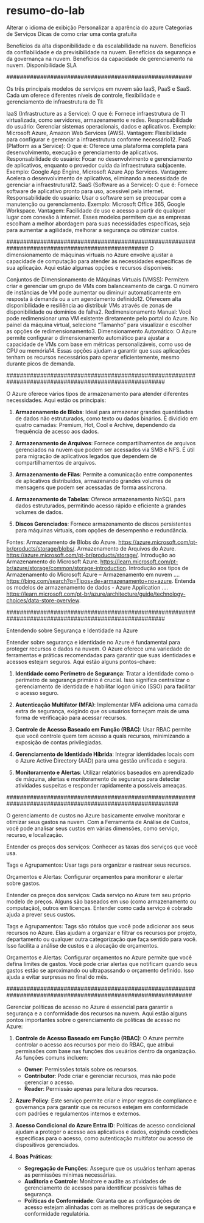 # resumo-do-lab
Alterar o idioma de exibição
Personalizar a aparência do azure
Categorias de Serviços
Dicas de como criar uma conta gratuíta

Benefícios da alta disponibilidade e da escalabilidade na nuvem.
Benefícios da confiabilidade e da previsibilidade na nuvem.
Benefícios da segurança e da governança na nuvem.
Benefícios da capacidade de gerenciamento na nuvem.
Disponibilidade
SLA


#######################################################

Os três principais modelos de serviços em nuvem são IaaS, PaaS e SaaS. Cada um oferece diferentes níveis de controle, flexibilidade e gerenciamento de infraestrutura de TI:

IaaS (Infrastructure as a Service):
O que é: Fornece infraestrutura de TI virtualizada, como servidores, armazenamento e redes.
Responsabilidade do usuário: Gerenciar sistemas operacionais, dados e aplicativos.
Exemplo: Microsoft Azure, Amazon Web Services (AWS).
Vantagem: Flexibilidade para configurar e gerenciar a infraestrutura conforme necessário12.
PaaS (Platform as a Service):
O que é: Oferece uma plataforma completa para desenvolvimento, execução e gerenciamento de aplicativos.
Responsabilidade do usuário: Focar no desenvolvimento e gerenciamento de aplicativos, enquanto o provedor cuida da infraestrutura subjacente.
Exemplo: Google App Engine, Microsoft Azure App Services.
Vantagem: Acelera o desenvolvimento de aplicativos, eliminando a necessidade de gerenciar a infraestrutura12.
SaaS (Software as a Service):
O que é: Fornece software de aplicativo pronto para uso, acessível pela internet.
Responsabilidade do usuário: Usar o software sem se preocupar com a manutenção ou gerenciamento.
Exemplo: Microsoft Office 365, Google Workspace.
Vantagem: Facilidade de uso e acesso a partir de qualquer lugar com conexão à internet.
Esses modelos permitem que as empresas escolham a melhor abordagem para suas necessidades específicas, seja para aumentar a agilidade, melhorar a segurança ou otimizar custos.

##################################################################################################
O dimensionamento de máquinas virtuais no Azure envolve ajustar a capacidade de computação para atender às necessidades específicas de sua aplicação. Aqui estão algumas opções e recursos disponíveis:

Conjuntos de Dimensionamento de Máquinas Virtuais (VMSS):
Permitem criar e gerenciar um grupo de VMs com balanceamento de carga.
O número de instâncias de VM pode aumentar ou diminuir automaticamente em resposta à demanda ou a um agendamento definido12.
Oferecem alta disponibilidade e resiliência ao distribuir VMs através de zonas de disponibilidade ou domínios de falha2.
Redimensionamento Manual:
Você pode redimensionar uma VM existente diretamente pelo portal do Azure.
No painel da máquina virtual, selecione “Tamanho” para visualizar e escolher as opções de redimensionamento3.
Dimensionamento Automático:
O Azure permite configurar o dimensionamento automático para ajustar a capacidade de VMs com base em métricas personalizáveis, como uso de CPU ou memória14.
Essas opções ajudam a garantir que suas aplicações tenham os recursos necessários para operar eficientemente, mesmo durante picos de demanda.

#######################################################################################################

O Azure oferece vários tipos de armazenamento para atender diferentes necessidades. Aqui estão os principais:

1. **Armazenamento de Blobs**: Ideal para armazenar grandes quantidades de dados não estruturados, como texto ou dados binários. É dividido em quatro camadas: Premium, Hot, Cool e Archive, dependendo da frequência de acesso aos dados.

2. **Armazenamento de Arquivos**: Fornece compartilhamentos de arquivos gerenciados na nuvem que podem ser acessados via SMB e NFS. É útil para migração de aplicativos legados que dependem de compartilhamentos de arquivos.

3. **Armazenamento de Filas**: Permite a comunicação entre componentes de aplicativos distribuídos, armazenando grandes volumes de mensagens que podem ser acessadas de forma assíncrona.

4. **Armazenamento de Tabelas**: Oferece armazenamento NoSQL para dados estruturados, permitindo acesso rápido e eficiente a grandes volumes de dados.

5. **Discos Gerenciados**: Fornece armazenamento de discos persistentes para máquinas virtuais, com opções de desempenho e redundância.

Fontes: 
Armazenamento de Blobs do Azure. https://azure.microsoft.com/pt-br/products/storage/blobs/.
Armazenamento de Arquivos do Azure. https://azure.microsoft.com/pt-br/products/storage/.
Introdução ao Armazenamento do Microsoft Azure. https://learn.microsoft.com/pt-br/azure/storage/common/storage-introduction.
Introdução aos tipos de Armazenamento do Microsoft Azure – Armazenamento em nuvem .... https://bing.com/search?q=Tipos+de+armazenamento+no+azure.
Entenda os modelos de armazenamento de dados - Azure Application .... https://learn.microsoft.com/pt-br/azure/architecture/guide/technology-choices/data-store-overview.

#######################################################################################################

Entendendo sobre Segurança e Identidade na Azure

Entender sobre segurança e identidade no Azure é fundamental para proteger recursos e dados na nuvem. O Azure oferece uma variedade de ferramentas e práticas recomendadas para garantir que suas identidades e acessos estejam seguros. Aqui estão alguns pontos-chave:

1. **Identidade como Perímetro de Segurança**: Tratar a identidade como o perímetro de segurança primário é crucial. Isso significa centralizar o gerenciamento de identidade e habilitar logon único (SSO) para facilitar o acesso seguro.

2. **Autenticação Multifator (MFA)**: Implementar MFA adiciona uma camada extra de segurança, exigindo que os usuários forneçam mais de uma forma de verificação para acessar recursos.

3. **Controle de Acesso Baseado em Função (RBAC)**: Usar RBAC permite que você controle quem tem acesso a quais recursos, minimizando a exposição de contas privilegiadas.

4. **Gerenciamento de Identidade Híbrida**: Integrar identidades locais com o Azure Active Directory (AAD) para uma gestão unificada e segura.

5. **Monitoramento e Alertas**: Utilizar relatórios baseados em aprendizado de máquina, alertas e monitoramento de segurança para detectar atividades suspeitas e responder rapidamente a possíveis ameaças.

###########################################################################################################

 O gerenciamento de custos no Azure basicamente envolve monitorar e otimizar seus gastos na nuvem. Com a Ferramenta de Análise de Custos, você pode analisar seus custos em várias dimensões, como serviço, recurso, e localização.

Entender os preços dos serviços: Conhecer as taxas dos serviços que você usa.

Tags e Agrupamentos: Usar tags para organizar e rastrear seus recursos.

Orçamentos e Alertas: Configurar orçamentos para monitorar e alertar sobre gastos.

Entender os preços dos serviços: Cada serviço no Azure tem seu próprio modelo de preços. Alguns são baseados em uso (como armazenamento ou computação), outros em licenças. Entender como cada serviço é cobrado ajuda a prever seus custos.

Tags e Agrupamentos: Tags são rótulos que você pode adicionar aos seus recursos no Azure. Elas ajudam a organizar e filtrar os recursos por projeto, departamento ou qualquer outra categorização que faça sentido para você. Isso facilita a análise de custos e a alocação de orçamentos.

Orçamentos e Alertas: Configurar orçamentos no Azure permite que você defina limites de gastos. Você pode criar alertas que notificam quando seus gastos estão se aproximando ou ultrapassando o orçamento definido. Isso ajuda a evitar surpresas no final do mês.

###############################################################################################################

Gerenciar políticas de acesso no Azure é essencial para garantir a segurança e a conformidade dos recursos na nuvem. Aqui estão alguns pontos importantes sobre o gerenciamento de políticas de acesso no Azure:

1. **Controle de Acesso Baseado em Função (RBAC)**: O Azure permite controlar o acesso aos recursos por meio do RBAC, que atribui permissões com base nas funções dos usuários dentro da organização. As funções comuns incluem:
   - **Owner**: Permissões totais sobre os recursos.
   - **Contributor**: Pode criar e gerenciar recursos, mas não pode gerenciar o acesso.
   - **Reader**: Permissão apenas para leitura dos recursos.

2. **Azure Policy**: Este serviço permite criar e impor regras de compliance e governança para garantir que os recursos estejam em conformidade com padrões e regulamentos internos e externos.

3. **Acesso Condicional do Azure Entra ID**: Políticas de acesso condicional ajudam a proteger o acesso aos aplicativos e dados, exigindo condições específicas para o acesso, como autenticação multifator ou acesso de dispositivos gerenciados.

4. **Boas Práticas**:
   - **Segregação de Funções**: Assegure que os usuários tenham apenas as permissões mínimas necessárias.
   - **Auditoria e Controle**: Monitore e audite as atividades de gerenciamento de acessos para identificar possíveis falhas de segurança.
   - **Políticas de Conformidade**: Garanta que as configurações de acesso estejam alinhadas com as melhores práticas de segurança e conformidade regulatória.




